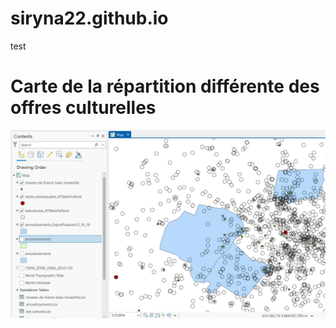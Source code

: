 # siryna22.github.io
test
<!-- index.html -->
<!DOCTYPE html>
<html>
<head>
  <meta charset="UTF-8">
  <title>Ma carte</title>
</head>
<body>
  <h1>Carte de la répartition différente des offres culturelles</h1>
  <img src="OffreCulturelle15_16_18.png" alt="Carte">
</body>
</html>



